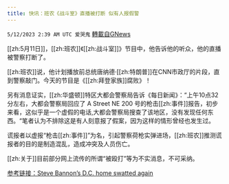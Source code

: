 ```yaml
---
title: 快讯：班农《战斗室》直播被打断 似有人报假警
---
```

`5/12/2023 2:39 AM UTC 爱哭鬼` [轉載自GNews](https://gnews.org/articles/1294019)


 [[zh:5月11日]]，[[zh:班农]]《[[zh:战斗室]]》节目中，他告诉他的听众，他的直播被警察打断了。


[[zh:班农]]说，他计划播放前总统唐纳德·[[zh:特朗普]]在CNN市政厅的片段，直到警察敲门。今天的节目是《[[zh:拜登家族]]腐败》！

另有消息证实，[[zh:华盛顿]]特区大都会警察局告诉《每日新闻》：“上午10点32分左右，大都会警察局回应了 A Street NE 200 号的枪击[[zh:事件]]报告，初步来看，这似乎是一个虚假的电话,大都会警察局搜查了该地区，没有发现任何东西。“笔者认为不排除这是有人刻意报了假案，因为这样的情形曾经也发生过。


谎报者以虚报“枪击[[zh:事件]]”为名，引起警察荷枪实弹进场，[[zh:班农]]推测谎报者的目的是制造混乱，造成冲突及人员伤亡。

[[zh:关于]]目前部分网上流传的所谓“被殴打”等为不实消息，不可采纳。



[参考链接：Steve Bannon’s D.C. home swatted again](https://www.nydailynews.com/news/national/ny-steve-bannon-home-swatted-dc-home-20230511-sjouqt5nizep5pydfou46447ma-story.html)

